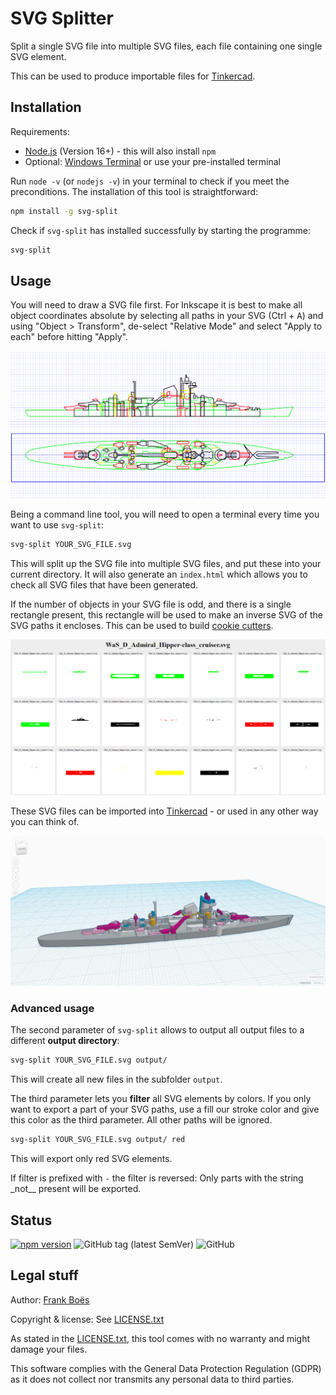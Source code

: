 # SVG Splitter

Split a single SVG file into multiple SVG files, each file containing one single SVG element.

This can be used to produce importable files for [Tinkercad](https://www.tinkercad.com/).

## Installation

Requirements:

- [Node.js](https://nodejs.org/en/) (Version 16+) - this will also install `npm`
- Optional: [Windows Terminal](https://apps.microsoft.com/store/detail/windows-terminal/9N0DX20HK701) or use your pre-installed terminal

Run `node -v` (or `nodejs -v`) in your terminal to check if you meet the preconditions. The installation of this tool is straightforward:

```bash
npm install -g svg-split
```

Check if `svg-split` has installed successfully by starting the programme:

```bash
svg-split
```

## Usage

You will need to draw a SVG file first. For Inkscape it is best to make all object coordinates absolute by selecting all paths in your SVG (<key>Ctrl</kbd> + <kbd>A</kbd>) and using "Object > Transform", de-select "Relative Mode" and select "Apply to each" before hitting "Apply".

![](docs/hipper-2sideview.png)

Being a command line tool, you will need to open a terminal every time you want to use `svg-split`:

```bash
svg-split YOUR_SVG_FILE.svg
```

This will split up the SVG file into multiple SVG files, and put these into your current directory. It will also generate an `index.html` which allows you to check all SVG files that have been generated.

If the number of objects in your SVG file is odd, and there is a single rectangle present, this rectangle will be used to make an inverse SVG of the SVG paths it encloses. This can be used to build [cookie cutters](https://www.tinkercad.com/blog/tinkertip-hole-vs.-transparent).

![](docs/hipper-cookiecutter.png)

These SVG files can be imported into [Tinkercad](https://www.tinkercad.com/) - or used in any other way you can think of.

![](docs/hipper-tinkercad.png)

### Advanced usage

The second parameter of `svg-split` allows to output all output files to a different **output directory**:

```bash
svg-split YOUR_SVG_FILE.svg output/
```

This will create all new files in the subfolder `output`.

The third parameter lets you **filter** all SVG elements by colors. If you only want to export a part of your SVG paths, use a fill our stroke color and give this color as the third parameter. All other paths will be ignored.

```bash
svg-split YOUR_SVG_FILE.svg output/ red
```

This will export only red SVG elements.

If filter is prefixed with `-` the filter is reversed: Only parts with the string \_not\_\_ present will be exported.

## Status

[![npm version](https://badge.fury.io/js/svg-split.svg)](https://badge.fury.io/js/svg-split)
![GitHub tag (latest SemVer)](https://img.shields.io/github/v/tag/fboes/svg-split.svg?sort=semver)
![GitHub](https://img.shields.io/github/license/fboes/svg-split.svg)

## Legal stuff

Author: [Frank Boës](https://3960.org)

Copyright & license: See [LICENSE.txt](LICENSE.txt)

As stated in the [LICENSE.txt](LICENSE.txt), this tool comes with no warranty and might damage your files.

This software complies with the General Data Protection Regulation (GDPR) as it does not collect nor transmits any personal data to third parties.
